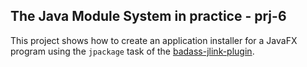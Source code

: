 ## The Java Module System in practice - prj-6

This project shows how to create an application installer for a JavaFX program using the `jpackage` task of the [badass-jlink-plugin](https://github.com/beryx/badass-jlink-plugin).
